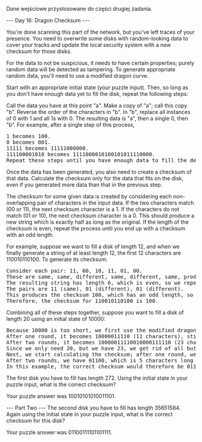 Dane wejściowe przystosowane do części drugiej zadania.


--- Day 16: Dragon Checksum ---

You're done scanning this part of the network, but you've left traces of your presence. You need to overwrite some disks with random-looking data to cover your tracks and update the local security system with a new checksum for those disks.

For the data to not be suspicious, it needs to have certain properties; purely random data will be detected as tampering. To generate appropriate random data, you'll need to use a modified dragon curve.

Start with an appropriate initial state (your puzzle input). Then, so long as you don't have enough data yet to fill the disk, repeat the following steps:

Call the data you have at this point "a".
Make a copy of "a"; call this copy "b".
Reverse the order of the characters in "b".
In "b", replace all instances of 0 with 1 and all 1s with 0.
The resulting data is "a", then a single 0, then "b".
For example, after a single step of this process,
<pre>
1 becomes 100.
0 becomes 001.
11111 becomes 11111000000.
111100001010 becomes 1111000010100101011110000.
Repeat these steps until you have enough data to fill the desired disk.
</pre>
Once the data has been generated, you also need to create a checksum of that data. Calculate the checksum only for the data that fits on the disk, even if you generated more data than that in the previous step.

The checksum for some given data is created by considering each non-overlapping pair of characters in the input data. If the two characters match (00 or 11), the next checksum character is a 1. If the characters do not match (01 or 10), the next checksum character is a 0. This should produce a new string which is exactly half as long as the original. If the length of the checksum is even, repeat the process until you end up with a checksum with an odd length.

For example, suppose we want to fill a disk of length 12, and when we finally generate a string of at least length 12, the first 12 characters are 110010110100. To generate its checksum:
<pre>
Consider each pair: 11, 00, 10, 11, 01, 00.
These are same, same, different, same, different, same, producing 110101.
The resulting string has length 6, which is even, so we repeat the process.
The pairs are 11 (same), 01 (different), 01 (different).
This produces the checksum 100, which has an odd length, so we stop.
Therefore, the checksum for 110010110100 is 100.
</pre>
Combining all of these steps together, suppose you want to fill a disk of length 20 using an initial state of 10000:
<pre>
Because 10000 is too short, we first use the modified dragon curve to make it longer.
After one round, it becomes 10000011110 (11 characters), still too short.
After two rounds, it becomes 10000011110010000111110 (23 characters), which is enough.
Since we only need 20, but we have 23, we get rid of all but the first 20 characters: 10000011110010000111.
Next, we start calculating the checksum; after one round, we have 0111110101, which 10 characters long (even), so we continue.
After two rounds, we have 01100, which is 5 characters long (odd), so we are done.
In this example, the correct checksum would therefore be 01100.
</pre>
The first disk you have to fill has length 272. Using the initial state in your puzzle input, what is the correct checksum?

Your puzzle answer was 10010101010011101.

--- Part Two ---
The second disk you have to fill has length 35651584. Again using the initial state in your puzzle input, what is the correct checksum for this disk?

Your puzzle answer was 01100111101101111.
